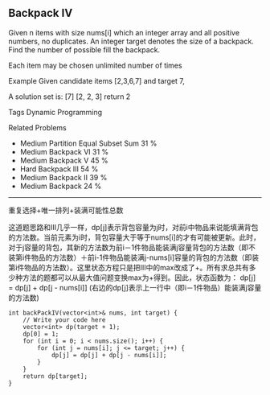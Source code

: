 ## Backpack IV  ##

Given n items with size nums[i] which an integer array and all positive numbers, no duplicates. An integer target denotes the size of a backpack. Find the number of possible fill the backpack.

Each item may be chosen unlimited number of times

Example
Given candidate items [2,3,6,7] and target 7,

A solution set is: 
[7]
[2, 2, 3]
return 2

Tags 
Dynamic Programming

Related Problems 

- Medium Partition Equal Subset Sum 31 %
- Medium Backpack VI 31 %
- Medium Backpack V 45 %
- Hard Backpack III 54 %
- Medium Backpack II 39 %
- Medium Backpack 24 %

----------
重复选择+唯一排列+装满可能性总数

这道题思路和III几乎一样，dp[j]表示背包容量为j时，对前i中物品来说能填满背包的方法数。当前元素为i时，背包容量大于等于nums[i]的才有可能被更新。此时，对于j容量的背包，其新的方法数为前i－1件物品能装满j容量背包的方法数（即不装第i件物品的方法数）＋前i-1件物品能装满j-nums[i]容量的背包的方法数（即装第i件物品的方法数）。这里状态方程只是把III中的max改成了+。所有求总共有多少种方法的题都可以从最大值问题变换max为+得到。因此，状态函数为：
dp[j] = dp[j] + dp[j - nums[i]] (右边的dp[j]表示上一行中（即i－1件物品）能装满j容量的方法数)

	int backPackIV(vector<int>& nums, int target) {
	    // Write your code here
	    vector<int> dp(target + 1);
	    dp[0] = 1;
	    for (int i = 0; i < nums.size(); i++) {
	        for (int j = nums[i]; j <= target; j++) {
	            dp[j] = dp[j] + dp[j - nums[i]];
	        }
	    }
	    return dp[target];
	}